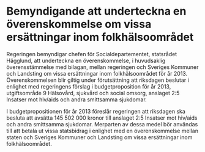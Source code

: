 # Bemyndigande att underteckna en överenskommelse om vissa ersättningar inom folkhälsoområdet

Regeringen bemyndigar chefen för Socialdepartementet, statsrådet Hägglund, att underteckna en överenskommelse, i huvudsaklig överensstämmelse med bilagan, mellan regeringen och Sveriges Kommuner och Landsting om vissa ersättningar inom folkhälsoområdet för år 2013\. Överenskommelsen blir giltig under förutsättning att riksdagen beslutar i enlighet med regeringens förslag i budgetproposition för år 2013, utgiftsområde 9 Hälsovård, sjukvård och social omsorg, anslaget 2:5 Insatser mot hiv/aids och andra smittsamma sjukdomar.

I budgetpropositionen för år 2013 föreslår regeringen att riksdagen ska besluta att avsätta 145 502 000 kronor till anslaget 2:5 Insatser mot hiv/aids och andra smittsamma sjukdomar. Merparten av dessa medel bör användas till att betala ut vissa statsbidrag i enlighet med en överenskommelse mellan staten och Sveriges Kommuner och Landsting om vissa ersättningar inom folkhälsoområdet.
